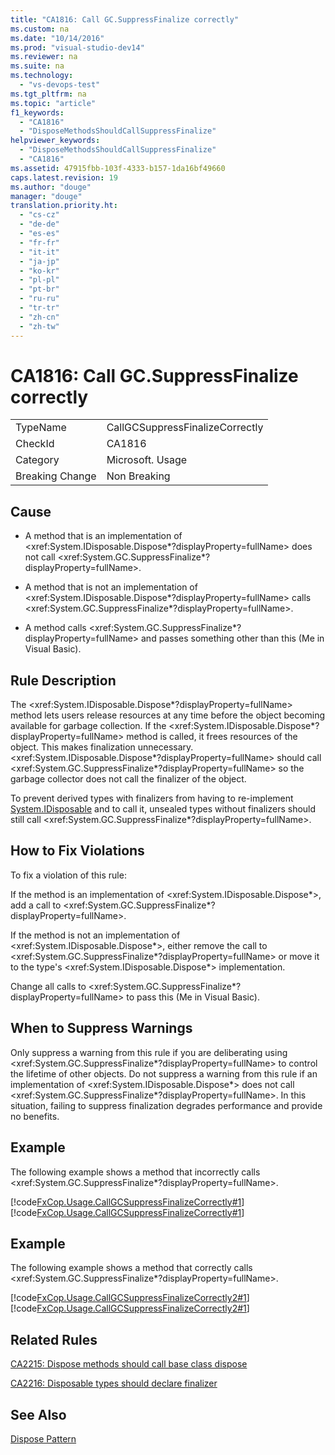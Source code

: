 ```yaml
---
title: "CA1816: Call GC.SuppressFinalize correctly"
ms.custom: na
ms.date: "10/14/2016"
ms.prod: "visual-studio-dev14"
ms.reviewer: na
ms.suite: na
ms.technology: 
  - "vs-devops-test"
ms.tgt_pltfrm: na
ms.topic: "article"
f1_keywords: 
  - "CA1816"
  - "DisposeMethodsShouldCallSuppressFinalize"
helpviewer_keywords: 
  - "DisposeMethodsShouldCallSuppressFinalize"
  - "CA1816"
ms.assetid: 47915fbb-103f-4333-b157-1da16bf49660
caps.latest.revision: 19
ms.author: "douge"
manager: "douge"
translation.priority.ht: 
  - "cs-cz"
  - "de-de"
  - "es-es"
  - "fr-fr"
  - "it-it"
  - "ja-jp"
  - "ko-kr"
  - "pl-pl"
  - "pt-br"
  - "ru-ru"
  - "tr-tr"
  - "zh-cn"
  - "zh-tw"
---
```

# CA1816: Call GC.SuppressFinalize correctly
|||  
|-|-|  
|TypeName|CallGCSuppressFinalizeCorrectly|  
|CheckId|CA1816|  
|Category|Microsoft. Usage|  
|Breaking Change|Non Breaking|  
  
## Cause  
  
-   A method that is an implementation of \<xref:System.IDisposable.Dispose*?displayProperty=fullName> does not call \<xref:System.GC.SuppressFinalize*?displayProperty=fullName>.  
  
-   A method that is not an implementation of \<xref:System.IDisposable.Dispose*?displayProperty=fullName> calls \<xref:System.GC.SuppressFinalize*?displayProperty=fullName>.  
  
-   A method calls \<xref:System.GC.SuppressFinalize*?displayProperty=fullName> and passes something other than this (Me in Visual Basic).  
  
## Rule Description  
 The \<xref:System.IDisposable.Dispose*?displayProperty=fullName> method lets users release resources at any time before the object becoming available for garbage collection. If the \<xref:System.IDisposable.Dispose*?displayProperty=fullName> method is called, it frees resources of the object. This makes finalization unnecessary. \<xref:System.IDisposable.Dispose*?displayProperty=fullName> should call \<xref:System.GC.SuppressFinalize*?displayProperty=fullName> so the garbage collector does not call the finalizer of the object.  
  
 To prevent derived types with finalizers from having to re-implement [System.IDisposable](assetId:///System.IDisposable?qualifyHint=True&autoUpgrade=False) and to call it, unsealed types without finalizers should still call \<xref:System.GC.SuppressFinalize*?displayProperty=fullName>.  
  
## How to Fix Violations  
 To fix a violation of this rule:  
  
 If the method is an implementation of \<xref:System.IDisposable.Dispose*>, add a call to \<xref:System.GC.SuppressFinalize*?displayProperty=fullName>.  
  
 If the method is not an implementation of \<xref:System.IDisposable.Dispose*>, either remove the call to \<xref:System.GC.SuppressFinalize*?displayProperty=fullName> or move it to the type's \<xref:System.IDisposable.Dispose*> implementation.  
  
 Change all calls to \<xref:System.GC.SuppressFinalize*?displayProperty=fullName> to pass this (Me in Visual Basic).  
  
## When to Suppress Warnings  
 Only suppress a warning from this rule if you are deliberating using \<xref:System.GC.SuppressFinalize*?displayProperty=fullName> to control the lifetime of other objects. Do not suppress a warning from this rule if an implementation of \<xref:System.IDisposable.Dispose*> does not call \<xref:System.GC.SuppressFinalize*?displayProperty=fullName>. In this situation, failing to suppress finalization degrades performance and provide no benefits.  
  
## Example  
 The following example shows a method that incorrectly calls \<xref:System.GC.SuppressFinalize*?displayProperty=fullName>.  
  
 [!code[FxCop.Usage.CallGCSuppressFinalizeCorrectly#1](../codequality/codesnippet/VisualBasic/ca1816--call-gc.suppressfinalize-correctly_1.vb)]
[!code[FxCop.Usage.CallGCSuppressFinalizeCorrectly#1](../codequality/codesnippet/CSharp/ca1816--call-gc.suppressfinalize-correctly_1.cs)]  
  
## Example  
 The following example shows a method that correctly calls \<xref:System.GC.SuppressFinalize*?displayProperty=fullName>.  
  
 [!code[FxCop.Usage.CallGCSuppressFinalizeCorrectly2#1](../codequality/codesnippet/VisualBasic/ca1816--call-gc.suppressfinalize-correctly_2.vb)]
[!code[FxCop.Usage.CallGCSuppressFinalizeCorrectly2#1](../codequality/codesnippet/CSharp/ca1816--call-gc.suppressfinalize-correctly_2.cs)]  
  
## Related Rules  
 [CA2215: Dispose methods should call base class dispose](../codequality/ca2215--dispose-methods-should-call-base-class-dispose.md)  
  
 [CA2216: Disposable types should declare finalizer](../codequality/ca2216--disposable-types-should-declare-finalizer.md)  
  
## See Also  
 [Dispose Pattern](../Topic/Dispose%20Pattern.md)